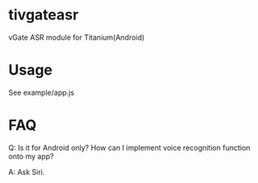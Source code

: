 tivgateasr
==========

vGate ASR module for Titanium(Android)

Usage
==========
See example/app.js

FAQ
==========
Q: Is it for Android only? How can I implement voice recognition function onto my app?

A: Ask Siri.
